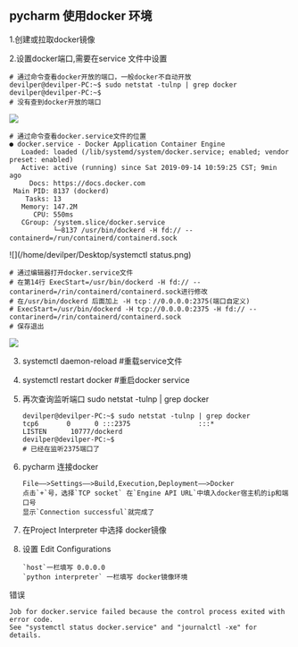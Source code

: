 ## pycharm 使用docker 环境

1.创建或拉取docker镜像

2.设置docker端口,需要在service 文件中设置

~~~shell
# 通过命令查看docker开放的端口，一般docker不自动开放
devilper@devilper-PC:~$ sudo netstat -tulnp | grep docker
devilper@devilper-PC:~$ 
# 没有查到docker开放的端口
~~~

![](/home/devilper/Desktop/net_docker.png)

~~~shell
# 通过命令查看docker.service文件的位置
● docker.service - Docker Application Container Engine
   Loaded: loaded (/lib/systemd/system/docker.service; enabled; vendor preset: enabled)
   Active: active (running) since Sat 2019-09-14 10:59:25 CST; 9min ago
     Docs: https://docs.docker.com
 Main PID: 8137 (dockerd)
    Tasks: 13
   Memory: 147.2M
      CPU: 550ms
   CGroup: /system.slice/docker.service
           └─8137 /usr/bin/dockerd -H fd:// --containerd=/run/containerd/containerd.sock

~~~

![](/home/devilper/Desktop/systemctl status.png)

~~~shell
# 通过编辑器打开docker.service文件
# 在第14行 ExecStart=/usr/bin/dockerd -H fd:// --contarinerd=/rin/containerd/containerd.sock进行修改
# 在/usr/bin/dockerd 后面加上 -H tcp：//0.0.0.0:2375(端口自定义)
# ExecStart=/usr/bin/dockerd -H tcp://0.0.0.0:2375 -H fd:// --contarinerd=/rin/containerd/containerd.sock
# 保存退出
~~~

![](/home/devilper/Desktop/modify.png)

3. systemctl daemon-reload      #重载service文件

4. systemctl restart docker     #重启docker service

5. 再次查询监听端口 sudo netstat -tulnp | grep docker

   ~~~shell
   devilper@devilper-PC:~$ sudo netstat -tulnp | grep docker
   tcp6       0      0 :::2375                 :::*                    LISTEN      10777/dockerd       
   devilper@devilper-PC:~$ 
   # 已经在监听2375端口了
   ~~~

6. pycharm 连接docker

   ~~~shell
   File——>Settings——>Build,Execution,Deployment——>Docker
   点击`+`号，选择`TCP socket` 在`Engine API URL`中填入docker宿主机的ip和端口号
   显示`Connection successful`就完成了
   ~~~

7. 在Project Interpreter 中选择 docker镜像

8. 设置 Edit Configurations

   ~~~shell
   `host`一栏填写 0.0.0.0
   `python interpreter` 一栏填写 docker镜像环境
   ~~~

   

错误

~~~
Job for docker.service failed because the control process exited with error code.
See "systemctl status docker.service" and "journalctl -xe" for details.
~~~

